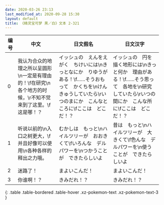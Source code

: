 ```yaml
---
date: 2020-03-26 23:13
last_modified_at: 2020-09-28 15:30
layout: default
title: 《精灵宝可梦 黑／白》文本 2-321
---
```

| 编号 | 中文 | 日文假名 | 日文汉字 |
| ---- | ---- | ---- | --- |
| 0 | 我认为合众的地理之所以呈圆形\n一定是有理由的！\f在研究\n各个地方的时候，\r不知不觉来到了这里。\f这是哪！？ | イッシュの　えんをえがく　ちけいには\nきっとなにか　りゆうがある！\f……そうおもって　かくちを\nけんきゅうしていたら\rいつのまにか　こんなところに\fここは　どこだ！？ | イッシュの　円を描く地形には\nきっと何か　理由がある！\f……そう思って　各地を\n研究していたら\rいつの間にか　こんな所に\fここは　どこだ！？ |
| 1 | 听说以前的\n入口之树更大，\f并且好像可以使用\n各种各样的释出之力哦。 | むかしは　もっと\nハイルツリーが　おおきくて\fいろんな　デルパワーを\nつかうことが　できたらしいよ | 昔は　もっと\nハイルツリーが　大きくて\f色んな　デルパワーを\n使うことが　できたらしいよ |
| 2 | 迷路了！ | まよいこんだ！ | まよいこんだ！ |
| 3 | 你谁啊！？ | きみだれ！？ | きみだれ！？ |
{: .table .table-bordered .table-hover .xz-pokemon-text .xz-pokemon-text-3 }